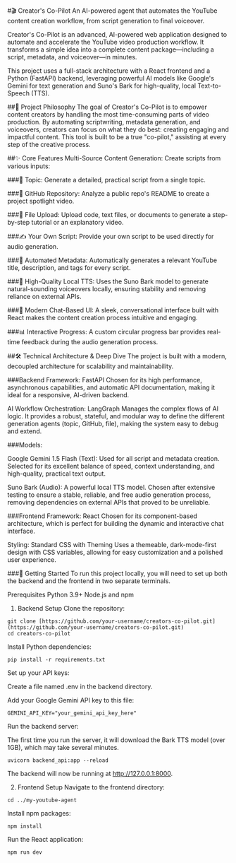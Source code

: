 #🎬 Creator's Co-Pilot
An AI-powered agent that automates the YouTube content creation workflow, from script generation to final voiceover.

Creator's Co-Pilot is an advanced, AI-powered web application designed to automate and accelerate the YouTube video production workflow. It transforms a simple idea into a complete content package—including a script, metadata, and voiceover—in minutes.

This project uses a full-stack architecture with a React frontend and a Python (FastAPI) backend, leveraging powerful AI models like Google's Gemini for text generation and Suno's Bark for high-quality, local Text-to-Speech (TTS).

##🌟 Project Philosophy
The goal of Creator's Co-Pilot is to empower content creators by handling the most time-consuming parts of video production. By automating scriptwriting, metadata generation, and voiceovers, creators can focus on what they do best: creating engaging and impactful content. This tool is built to be a true "co-pilot," assisting at every step of the creative process.

##✨ Core Features
Multi-Source Content Generation: Create scripts from various inputs:

###📝 Topic: Generate a detailed, practical script from a single topic.

###🐙 GitHub Repository: Analyze a public repo's README to create a project spotlight video.

###📄 File Upload: Upload code, text files, or documents to generate a step-by-step tutorial or an explanatory video.

###✍️ Your Own Script: Provide your own script to be used directly for audio generation.

###🤖 Automated Metadata: Automatically generates a relevant YouTube title, description, and tags for every script.

###🎤 High-Quality Local TTS: Uses the Suno Bark model to generate natural-sounding voiceovers locally, ensuring stability and removing reliance on external APIs.

###💬 Modern Chat-Based UI: A sleek, conversational interface built with React makes the content creation process intuitive and engaging.

###📊 Interactive Progress: A custom circular progress bar provides real-time feedback during the audio generation process.

##🛠️ Technical Architecture & Deep Dive
The project is built with a modern, decoupled architecture for scalability and maintainability.

###Backend
Framework: FastAPI
Chosen for its high performance, asynchronous capabilities, and automatic API documentation, making it ideal for a responsive, AI-driven backend.

AI Workflow Orchestration: LangGraph
Manages the complex flows of AI logic. It provides a robust, stateful, and modular way to define the different generation agents (topic, GitHub, file), making the system easy to debug and extend.

###Models:

Google Gemini 1.5 Flash (Text): Used for all script and metadata creation. Selected for its excellent balance of speed, context understanding, and high-quality, practical text output.

Suno Bark (Audio): A powerful local TTS model. Chosen after extensive testing to ensure a stable, reliable, and free audio generation process, removing dependencies on external APIs that proved to be unreliable.

###Frontend
Framework: React
Chosen for its component-based architecture, which is perfect for building the dynamic and interactive chat interface.

Styling: Standard CSS with Theming
Uses a themeable, dark-mode-first design with CSS variables, allowing for easy customization and a polished user experience.

###🚀 Getting Started
To run this project locally, you will need to set up both the backend and the frontend in two separate terminals.

Prerequisites
Python 3.9+
Node.js and npm

1. Backend Setup
Clone the repository:
```
git clone [https://github.com/your-username/creators-co-pilot.git](https://github.com/your-username/creators-co-pilot.git)
cd creators-co-pilot
```
Install Python dependencies:
```
pip install -r requirements.txt
```
Set up your API keys:

Create a file named .env in the backend directory.

Add your Google Gemini API key to this file:
```
GEMINI_API_KEY="your_gemini_api_key_here"
```
Run the backend server:

The first time you run the server, it will download the Bark TTS model (over 1GB), which may take several minutes.
```
uvicorn backend_api:app --reload
```
The backend will now be running at http://127.0.0.1:8000.

2. Frontend Setup
Navigate to the frontend directory:
```
cd ../my-youtube-agent
```
Install npm packages:
```
npm install
```
Run the React application:
```
npm run dev
```
